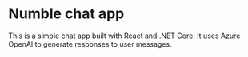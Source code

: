 # Numble chat app

This is a simple chat app built with React and .NET Core. It uses Azure OpenAI to generate responses to user messages.